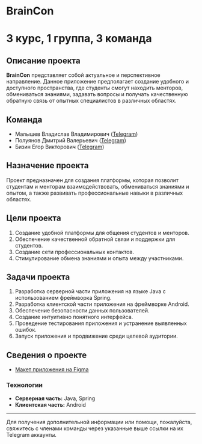 # BrainCon
# 3 курс, 1 группа, 3 команда

## Описание проекта

**BrainCon** представляет собой актуальное и перспективное направление. Данное приложение предполагает создание удобного и доступного пространства, где студенты смогут находить менторов, обмениваться знаниями, задавать вопросы и получать качественную обратную связь от опытных специалистов в различных областях.

## Команда

- Малышев Владислав Владимирович ([Telegram](https://t.me/valdes1us))
- Полуянов Дмитрий Валерьевич ([Telegram](https://t.me/diamon4ic))
- Бизин Егор Викторович ([Telegram](https://t.me/livelifehard1))

## Назначение проекта

Проект предназначен для создания платформы, которая позволит студентам и менторам взаимодействовать, обмениваться знаниями и опытом, а также развивать профессиональные навыки в различных областях.

## Цели проекта

1. Создание удобной платформы для общения студентов и менторов.
2. Обеспечение качественной обратной связи и поддержки для студентов.
3. Создание сети профессиональных контактов.
4. Стимулирование обмена знаниями и опыта между участниками.

## Задачи проекта

1. Разработка серверной части приложения на языке Java с использованием фреймворка Spring.
2. Разработка клиентской части приложения на фреймворке Android.
3. Обеспечение безопасности данных пользователей.
4. Создание интуитивно понятного интерфейса.
5. Проведение тестирования приложения и устранение выявленных ошибок.
6. Запуск приложения и продвижение среди целевой аудитории.

## Сведения о проекте

- [Макет приложения на Figma](https://www.figma.com/design/GJrvSs7IGGNp8WSl87mDnT/BrainCon?node-id=0-1&t=SsrECRlnFkrqmrf8-0)

### Технологии

- **Серверная часть:** Java, Spring
- **Клиентская часть:** Android


---

Для получения дополнительной информации или помощи, пожалуйста, свяжитесь с членами команды через указанные выше ссылки на их Telegram аккаунты.
